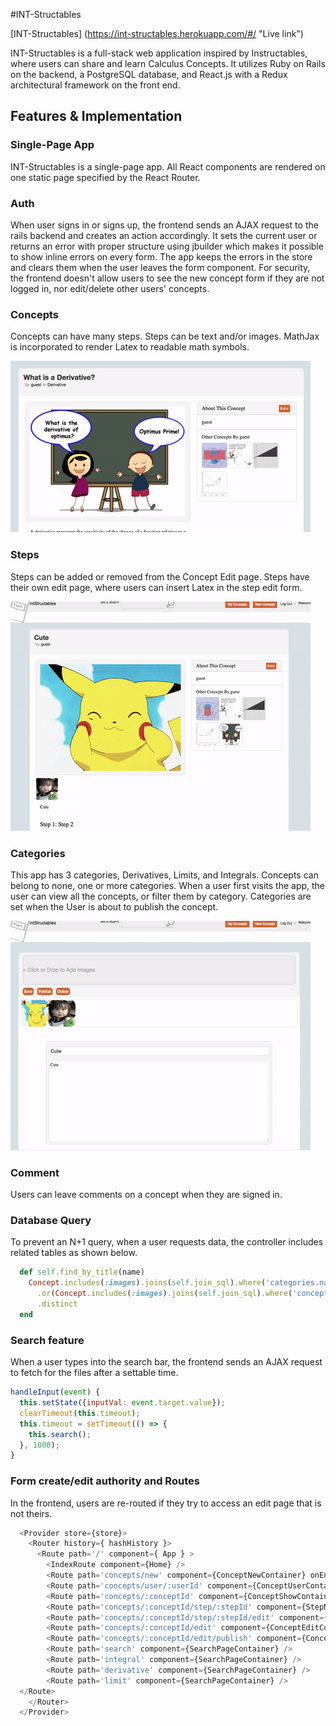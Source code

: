 #INT-Structables

[INT-Structables] (https://int-structables.herokuapp.com/#/ "Live link")

INT-Structables is a full-stack web application inspired by Instructables, where users can share and learn Calculus Concepts. It utilizes Ruby on Rails on the backend, a PostgreSQL database, and React.js with a Redux architectural framework on the front end.

## Features & Implementation

### Single-Page App

  INT-Structables is a single-page app. All React components are rendered on one static page specified by the React Router.

### Auth
  When user signs in or signs up, the frontend sends an AJAX request to the rails backend and creates an action accordingly. It sets the current user or returns an error with proper structure using jbuilder which makes it possible to show inline errors on every form. The app keeps the errors in the store and clears them when the user leaves the form component. For security, the frontend doesn't allow users to see the new concept form if they are not logged in, nor edit/delete other users' concepts.

### Concepts
  Concepts can have many steps. Steps can be text and/or images. MathJax is incorporated to render Latex to readable math symbols.

  ![alt text](https://github.com/idannyou/int_structables/blob/master/app/assets/images/readme/concept.gif "Concept Screenshot")


### Steps
  Steps can be added or removed from the Concept Edit page. Steps have their own edit page, where users can insert Latex in the step edit form.

  ![alt text](https://github.com/idannyou/int_structables/blob/master/app/assets/images/readme/steps.gif "Step Screenshot")

### Categories
  This app has 3 categories, Derivatives, Limits, and Integrals. Concepts can belong to none, one or more categories. When a user first visits the app, the user can view all the concepts, or filter them by category. Categories are set when the User is about to publish the concept.

  ![alt text](https://github.com/idannyou/int_structables/blob/master/app/assets/images/readme/category.gif "Categories Screenshot")

### Comment
  Users can leave comments on a concept when they are signed in.

### Database Query
  To prevent an N+1 query, when a user requests data, the controller includes related tables as shown below.

  ```ruby
    def self.find_by_title(name)
      Concept.includes(:images).joins(self.join_sql).where('categories.name ILIKE ?', name)
        .or(Concept.includes(:images).joins(self.join_sql).where('concepts.title ILIKE ?', "%#{name}%"))
        .distinct
    end
  ```

### Search feature
  When a user types into the search bar, the frontend sends an AJAX request to fetch for the files after a settable time.

  ```javascript
  handleInput(event) {
    this.setState({inputVal: event.target.value});
    clearTimeout(this.timeout);
    this.timeout = setTimeout(() => {
      this.search();
    }, 1000);
  }
  ```

### Form create/edit authority and Routes
  In the frontend, users are re-routed if they try to access an edit page that is not theirs.

  ```javascript
    <Provider store={store}>
      <Router history={ hashHistory }>
        <Route path='/' component={ App } >
          <IndexRoute component={Home} />
          <Route path='concepts/new' component={ConceptNewContainer} onEnter={_ensureLoggedIn} />
          <Route path='concepts/user/:userId' component={ConceptUserContainer} onEnter={_ensureUser}/>
          <Route path='concepts/:conceptId' component={ConceptShowContainer}/>
          <Route path='concepts/:conceptId/step/:stepId' component={StepNewEditContainer}/>
          <Route path='concepts/:conceptId/step/:stepId/edit' component={StepEditContainer}/>
          <Route path='concepts/:conceptId/edit' component={ConceptEditContainer} onEnter={_ensureAuthor}/>
          <Route path='concepts/:conceptId/edit/publish' component={ConceptPublish} onEnter={_ensureAuthor}/>
          <Route path='search' component={SearchPageContainer} />
          <Route path='integral' component={SearchPageContainer} />
          <Route path='derivative' component={SearchPageContainer} />
          <Route path='limit' component={SearchPageContainer} />
    </Route>
      </Router>
    </Provider>
  ```
